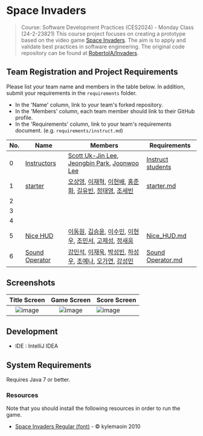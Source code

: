 # Space Invaders

> Course: Software Development Practices (CES2024) - Monday Class (24-2-23821)
This course project focuses on creating a prototype based on the video game [Space Invaders](https://en.wikipedia.org/wiki/Space_Invaders). The aim is to apply and validate best practices in software engineering. The original code repository can be found at [RobertoIA/Invaders](https://github.com/RobertoIA/Invaders).

## Team Registration and Project Requirements

Please list your team name and members in the table below. In addition, submit your requirements in the `requirements` folder.

- In the 'Name' column, link to your team's forked repository.
- In the 'Members' column, each team member should link to their GitHub profile.
- In the 'Requirements' column, link to your team's requirements document. (e.g. `requirements/instruct.md`)

| No.  | Name                                                         | Members                                                      | Requirements                                  |
| ---- | ------------------------------------------------------------ | ------------------------------------------------------------ | --------------------------------------------- |
| 0    | [Instructors](https://github.com/dev-jjjjjeong-bin/Invaders-SDP) | [Scott Uk-Jin Lee](https://github.com/scottukjinlee/scottukjinlee), [Jeongbin Park](https://github.com/dev-jjjjjeong-bin/dev-jjjjjeong-bin), [Joonwoo Lee](https://github.com/PurpleBananass/PurpleBananass) | [Instruct students](requirements/instruct.md) |
| 1    | [starter](https://github.com/hello-osy/Invaders-SDP_TEAMstarter) | [오상영](https://github.com/hello-osy), [이재혁](https://github.com/ahgka), [이현배](https://github.com/hyeonbae438), [홍준화](https://github.com/Junehwa9798), [길유빈](https://github.com/studio-yb), [정태영](https://github.com/taeyoung24), [조세빈](https://github.com/Wimogg) | [starter.md](https://github.com/dev-jjjjjeong-bin/Invaders-SDP/blob/master/requirements/starter.md) |                                               |
| 2    |                                                              |                                                              |                                               |
| 3    |                                                              |                                                              |                                               |
| 4    |                                                              |                                                              |                                               |
| 5   | [Nice HUD](https://github.com/DongWonLee2/Nice-HUD) | [이동원](https://github.com/DongWonLee2), [김승윤](https://github.com/yunsful), [이수민](https://github.com/dltnals1210), [이현우](https://github.com/LeeHyunWoo02), [조민서](https://github.com/min5421), [고제성](https://github.com/kojesung), [정새움](https://github.com/aeioiie) | [Nice_HUD.md](requirements/Nice_HUD.md) |
| 6    | [Sound Operator](https://github.com/Kang-Minseokk/Invaders-SDP.git)                                              | [강민석](https://github.com/Kang-Minseokk), [이재욱](https://github.com/limulu-k), [박성빈](https://github.com/SeongbinPark82), [하성우](https://github.com/sw02020), [조예나](https://github.com/YenaCho), [오가연](https://github.com/HY-OGY), [강성민](https://github.com/seongmin0244)       | [Sound Operator.md](requirements/Sound_Operator.md)  |


## Screenshots

Title Screen               |  Game Screen              | Score Screen
:-------------------------:|:-------------------------:|:---------
![image](https://user-images.githubusercontent.com/69495129/136980139-7ad6adab-3f11-4711-b0a6-341080aa3361.png)   |  ![image](https://user-images.githubusercontent.com/69495129/136980236-c5d9ef85-f09a-47a7-b9d9-948f7b624002.png)|![image](https://user-images.githubusercontent.com/69495129/136980681-93dcadaf-08cb-48d8-90c9-68c651a115c9.png)


## Development

- IDE : IntelliJ IDEA

## System Requirements
Requires Java 7 or better.

### Resources

Note that you should install the following resources in order to run the game.


- [Space Invaders Regular (font)](http://www.fonts2u.com/space-invaders-regular.font) - &copy; kylemaoin 2010
